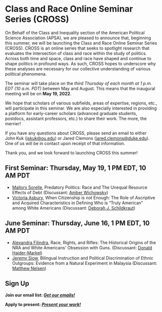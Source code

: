 # Class and Race Online Seminar Series (CROSS)

On Behalf of the Class and Inequality section of the American Political Science Association (APSA), we are pleased to announce that, beginning this summer, we will be launching the Class and Race Online Seminar Series (CROSS). CROSS is an online series that seeks to spotlight research that evaluates the intersection of class and race within the study of politics. Across both time and space, class and race have shaped and continue to shape politics in profound ways. As such, CROSS hopes to underscore why these analyses are necessary for our collective understanding of various political phenomena.

The seminar will take place on the *third Thursday of each month at 1 p.m. EDT (10 a.m. PDT)* between May and August. This means that the inaugural meeting will be on **May 19, 2022**.

We hope that scholars of various subfields, areas of expertise, regions, etc., will participate in this seminar. We are also especially interested in providing a platform for early-career scholars (advanced graduate students, postdocs, assistant professors, etc.) to share their work. The more, the merrier!

If you have any questions about CROSS, please send an email to either John Kuk (jskuk@ou.edu) or Jared Clemons (jared.clemons@duke.edu). One of us will be in contact upon receipt of that information.

Thank you, and we look forward to launching CROSS this summer!

## First Seminar: Thursday, May 19, 1 PM EDT, 10 AM PDT

- [Mallory Sorelle](http://www.mallorysorelle.com/), Predatory Politics: Race and The Unequal Resource Effects of Debt (Discussant: [Amber Wichowsky](https://amberwichowsky.com/))
- [Victoria Asbury](https://victoriaasbury.com/), When Citizenship is not Enough: The Role of Ascriptive and Acquired Characteristics in Defining Who is “Truly American” among White Americans (Discussant: [Deborah J. Schildkraut](https://sites.tufts.edu/deborahschildkraut/))

## June Seminar: Thursday, June 16, 1 PM EDT, 10 AM PDT

- [Alexandra Filindra](https://pols.uic.edu/profiles/filindra-alexandra/), Race, Rights, and Rifles: The Historical Origins of the NRA and White Americans' Obsession with Guns. (Discussant: [Donald Haider-Markel](https://kups.ku.edu/people/don-haider-markel))
- [Jeremy Siow](https://polisci.wustl.edu/people/wei-meng-jeremy-siow), Bilingual Instruction and Political Discrimination of Ethnic Outgroups: Evidence from a Natural Experiment in Malaysia (Discussant: [Matthew Nelsen](https://matthewdnelsen.com/))

## Sign Up

**Join our email list: [*Get our emails!*](https://forms.gle/fCvUJ42AdVq3DZ4V6)**

**Apply to present: [*Present your work!*](https://forms.gle/jwcLXcLBnsQzL4MZ9)**


